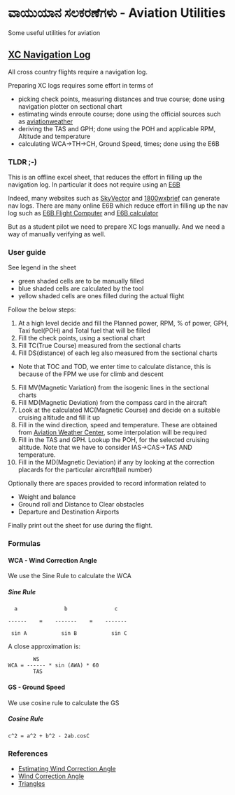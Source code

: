 # ವಾಯುಯಾನ ಸಲಕರಣೆಗಳು - Aviation Utilities
Some useful utilities for aviation

## [XC Navigation Log](../../../raw/main/vaayuyaana/jagiNavLog.xlsx)
All cross country flights require a navigation log.

Preparing XC logs requires some effort in terms of
- picking check points, measuring distances and true course; done using navigation plotter on sectional chart
- estimating winds enroute course; done using the official sources such as [aviationweather](https://aviationweather.gov)
- deriving the TAS and GPH; done using the POH and applicable RPM, Altitude and temperature
- calculating WCA->TH->CH, Ground Speed, times; done using the E6B

### TLDR ;-)
This is an offline excel sheet, that reduces the effort in filling up the navigation log. In particular it does not require using an [E6B](https://en.wikipedia.org/wiki/E6B)

Indeed, many websites such as [SkyVector](https://skyvector.com) and [1800wxbrief](https://www.1800wxbrief.com) can generate nav logs. There are many online E6B which reduce effort in filling up the nav log such as [E6B Flight Computer](https://www.gleimaviation.com/e6b-flight-computer-instructions/) and [E6B calculator](https://e6bx.com/e6b/)

But as a student pilot we need to prepare XC logs manually.
And we need a way of manually verifying as well.

### User guide
See legend in the sheet
- green shaded cells are to be manually filled
- blue shaded cells are calculated by the tool
- yellow shaded cells are ones filled during the actual flight

Follow the below steps:
1. At a high level decide and fill the Planned power, RPM, % of power, GPH, Taxi fuel(POH) and Total fuel that will be filled
2. Fill the check points, using a sectional chart
3. Fill TC(True Course) measured from the sectional charts
4. Fill DS(distance) of each leg also measured from the sectional charts
- Note that TOC and TOD, we enter time to calculate distance, this is because of the FPM we use for climb and descent
5. Fill MV(Magnetic Variation) from the isogenic lines in the sectional charts
6. Fill MD(Magnetic Deviation) from the compass card in the aircraft
7. Look at the calculated MC(Magnetic Course) and decide on a suitable cruising altitude and fill it up
8. Fill in the wind direction, speed and temperature. These are obtained from [Aviation Weather Center](https://www.aviationweather.gov/windtemp/data), some interpolation will be required
9. Fill in the TAS and GPH. Lookup the POH, for the selected cruising altitude. Note that we have to consider IAS->CAS->TAS AND temperature.
10. Fill in the MD(Magnetic Deviation) if any by looking at the correction placards for the particular aircraft(tail number)

Optionally there are spaces provided to record information related to
- Weight and balance
- Ground roll and Distance to Clear obstacles
- Departure and Destination Airports

Finally print out the sheet for use during the flight.

### Formulas
#### WCA - Wind Correction Angle
We use the Sine Rule to calculate the WCA
##### Sine Rule
      a               b               c

    ------    =    -------    =    -------
    
     sin A           sin B           sin C

A close approximation is:

            WS
    WCA = ------ * sin (AWA) * 60
            TAS

#### GS - Ground Speed
We use cosine rule to calculate the GS

##### Cosine Rule
    c^2 = a^2 + b^2 - 2ab.cosC

### References
- [Estimating Wind Correction Angle](http://www.luizmonteiro.com/Article_Estimating_Wind_Correction_Angle_Printable.htm)
- [Wind Correction Angle](https://flightsimnavigation.wordpress.com/2020/04/07/05-wind-correction-angle/)
- [Triangles](https://owlcation.com/stem/Everything-About-Triangles-and-More-Isosceles-Equilateral-Scalene-Pythagoras-Sine-and-Cosine)
